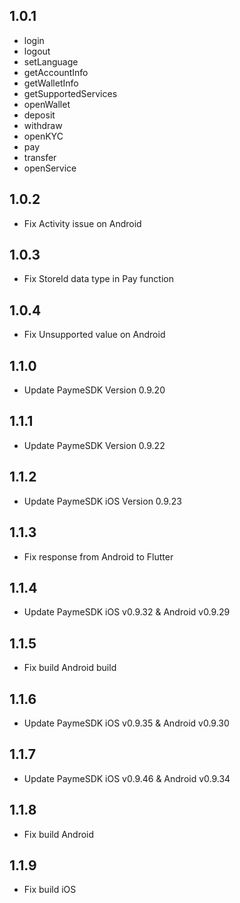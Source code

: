 ## 1.0.1
- login
- logout
- setLanguage
- getAccountInfo
- getWalletInfo
- getSupportedServices
- openWallet
- deposit
- withdraw
- openKYC
- pay
- transfer
- openService
## 1.0.2
- Fix Activity issue on Android
## 1.0.3
- Fix StoreId data type in Pay function
## 1.0.4
- Fix Unsupported value on Android
## 1.1.0
- Update PaymeSDK Version 0.9.20
## 1.1.1
- Update PaymeSDK Version 0.9.22
## 1.1.2
- Update PaymeSDK iOS Version 0.9.23
## 1.1.3
- Fix response from Android to Flutter
## 1.1.4
- Update PaymeSDK iOS v0.9.32 & Android v0.9.29
## 1.1.5
- Fix build Android build
## 1.1.6
- Update PaymeSDK iOS v0.9.35 & Android v0.9.30
## 1.1.7
- Update PaymeSDK iOS v0.9.46 & Android v0.9.34
## 1.1.8
- Fix build Android
## 1.1.9
- Fix build iOS